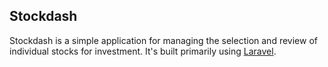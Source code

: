 ## Stockdash

Stockdash is a simple application for managing the selection and review of individual stocks for investment. It's built primarily using [Laravel](http://laravel.com/).